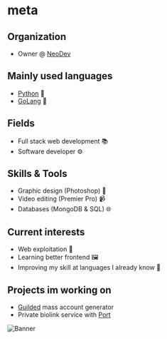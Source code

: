 # meta

## Organization

- Owner @ [NeoDev](https://github.com/neo-devx)

## Mainly used languages

- [Python](https://python.org) 🐍
- [GoLang](https://go.dev) 🤖

## Fields

- Full stack web development 📚
- Software developer ⚙️

## Skills & Tools

- Graphic design (Photoshop) 🎨
- Video editing (Premier Pro) 📹
- Databases (MongoDB & SQL) 🌐

## Current interests

- Web exploitation 💉
- Learning better frontend 🖼️
- Improving my skill at languages I already know 🎯

## Projects im working on

- [Guilded](https://guilded.gg) mass account generator
- Private biolink service with [Port](https://github.com/0x7fe73)

![Banner](https://tenor.com/view/metapcs-meta-pc-gaming-gamer-gif-25468909)
